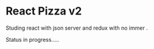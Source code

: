 # React Pizza v2 
Studing react with json server and redux with no immer . 

Status in progress.....
